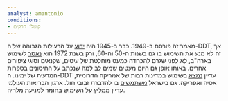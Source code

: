 ```yaml
---
analyst: amantonio
conditions:
- קוטלי חרקים
---
```


מאמר זה פורסם ב-1949. כבר ב-1945 היה [ידוע](https://www.ncbi.nlm.nih.gov/pubmed/4308530) על הרעילות הגבוהה של ה-DDT, אך זה לא מנע את השימוש בו גם בשנות ה-50 וה-60, ורק בשנת 1972 הוא [נאסר](https://www.scientificamerican.com/article/ddt-use-to-combat-malaria) לשימוש בארה"ב, לא לפני שגרם להכחדה כמעט מוחלטת של עיטים, שקנאים וסוגי ציפורים אחרים.
באותו אופן גם היום מעטים שמים לב למה שנכתב על החיסונים בספרות המדעית של ימינו.
ה-DDT עדיין [נמצא](http://npic.orst.edu/factsheets/ddtgen.pdf) בשימוש במדינות רבות של אמריקה הדרומית, אסיה ואפריקה. גם בישראל [משתמשים](http://knesset.gov.il/protocols/data/rtf/pnim/2003-12-02-02.rtf) בו להדברת זבובי חול. ארגון הבריאות העולמי עדיין ממליץ על השימוש בחומר למניעת מלריה.
